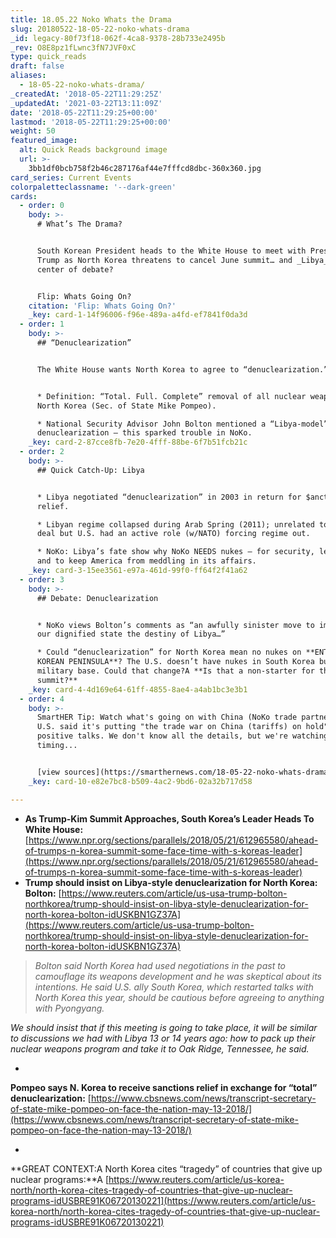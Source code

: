 ```yaml
---
title: 18.05.22 Noko Whats the Drama
slug: 20180522-18-05-22-noko-whats-drama
_id: legacy-80f73f18-062f-4ca8-9378-28b733e2495b
_rev: O8E8pz1fLwnc3fN7JVF0xC
type: quick_reads
draft: false
aliases:
  - 18-05-22-noko-whats-drama/
_createdAt: '2018-05-22T11:29:25Z'
_updatedAt: '2021-03-22T13:11:09Z'
date: '2018-05-22T11:29:25+00:00'
lastmod: '2018-05-22T11:29:25+00:00'
weight: 50
featured_image:
  alt: Quick Reads background image
  url: >-
    3bb1df0bcb758f2b46c287176af44e7fffcd8dbc-360x360.jpg
card_series: Current Events
colorpaletteclassname: '--dark-green'
cards:
  - order: 0
    body: >-
      # What’s The Drama?


      South Korean President heads to the White House to meet with President
      Trump as North Korea threatens to cancel June summit… and _Libya_ is at
      center of debate?


      Flip: Whats Going On?
    citation: 'Flip: Whats Going On?'
    _key: card-1-14f96006-f96e-489a-a4fd-ef7841f0da3d
  - order: 1
    body: >-
      ## “Denuclearization”


      The White House wants North Korea to agree to “denuclearization.”


      * Definition: “Total. Full. Complete” removal of all nuclear weapons in
      North Korea (Sec. of State Mike Pompeo).

      * National Security Advisor John Bolton mentioned a “Libya-model”
      denuclearization – this sparked trouble in NoKo.
    _key: card-2-87cce8fb-7e20-4fff-88be-6f7b51fcb21c
  - order: 2
    body: >-
      ## Quick Catch-Up: Libya


      * Libya negotiated “denuclearization” in 2003 in return for $anctions
      relief.

      * Libyan regime collapsed during Arab Spring (2011); unrelated to nuke
      deal but U.S. had an active role (w/NATO) forcing regime out.

      * NoKo: Libya’s fate show why NoKo NEEDS nukes – for security, leverage
      and to keep America from meddling in its affairs.
    _key: card-3-15ee3561-e97a-461d-99f0-ff64f2f41a62
  - order: 3
    body: >-
      ## Debate: Denuclearization


      * NoKo views Bolton’s comments as “an awfully sinister move to impose on
      our dignified state the destiny of Libya…”

      * Could “denuclearization” for North Korea mean no nukes on **ENTIRE
      KOREAN PENINSULA**? The U.S. doesn’t have nukes in South Korea but a key
      military base. Could that change?A **Is that a non-starter for the
      summit?**
    _key: card-4-4d169e64-61ff-4855-8ae4-a4ab1bc3e3b1
  - order: 4
    body: >-
      SmartHER Tip: Watch what's going on with China (NoKo trade partner). The
      U.S. said it's putting "the trade war on China (tariffs) on hold" after
      positive talks. We don't know all the details, but we're watching the
      timing...


      [view sources](https://smarthernews.com/18-05-22-noko-whats-drama/)
    _key: card-10-e82e7bc8-b509-4ac2-9bd6-02a32b717d58

---
```

* **As Trump-Kim Summit Approaches, South Korea’s Leader Heads To White House:** [https://www.npr.org/sections/parallels/2018/05/21/612965580/ahead-of-trumps-n-korea-summit-some-face-time-with-s-koreas-leader](https://www.npr.org/sections/parallels/2018/05/21/612965580/ahead-of-trumps-n-korea-summit-some-face-time-with-s-koreas-leader)
* **Trump should insist on Libya-style denuclearization for North Korea: Bolton:** [https://www.reuters.com/article/us-usa-trump-bolton-northkorea/trump-should-insist-on-libya-style-denuclearization-for-north-korea-bolton-idUSKBN1GZ37A](https://www.reuters.com/article/us-usa-trump-bolton-northkorea/trump-should-insist-on-libya-style-denuclearization-for-north-korea-bolton-idUSKBN1GZ37A)

> _Bolton said North Korea had used negotiations in the past to camouflage its weapons development and he was skeptical about its intentions. He said U.S. ally South Korea, which restarted talks with North Korea this year, should be cautious before agreeing to anything with Pyongyang._  
  
  
  
_We should insist that if this meeting is going to take place, it will be similar to discussions we had with Libya 13 or 14 years ago: how to pack up their nuclear weapons program and take it to Oak Ridge, Tennessee, he said._

* 

**Pompeo says N. Korea to receive sanctions relief in exchange for “total” denuclearization:** [https://www.cbsnews.com/news/transcript-secretary-of-state-mike-pompeo-on-face-the-nation-may-13-2018/](https://www.cbsnews.com/news/transcript-secretary-of-state-mike-pompeo-on-face-the-nation-may-13-2018/)

* 

**GREAT CONTEXT:A North Korea cites “tragedy” of countries that give up nuclear programs:**A [https://www.reuters.com/article/us-korea-north/north-korea-cites-tragedy-of-countries-that-give-up-nuclear-programs-idUSBRE91K06720130221](https://www.reuters.com/article/us-korea-north/north-korea-cites-tragedy-of-countries-that-give-up-nuclear-programs-idUSBRE91K06720130221)